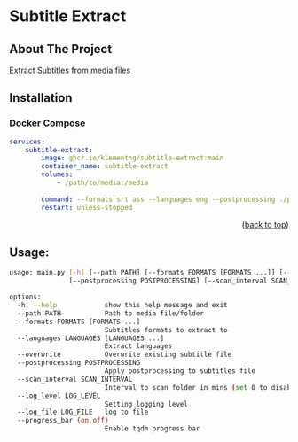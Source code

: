 
<a name="readme-top"></a>


# Subtitle Extract

<!-- ABOUT THE PROJECT -->
## About The Project

Extract Subtitles from media files

## Installation

### Docker Compose
```yaml
services:
    subtitle-extract:
        image: ghcr.io/klementng/subtitle-extract:main
        container_name: subtitle-extract
        volumes:
            - /path/to/media:/media
        
        command: --formats srt ass --languages eng --postprocessing ./postprocess.yml --scan_interval 30
        restart: unless-stopped
```
<p align="right">(<a href="#readme-top">back to top</a>)</p>

## Usage:

```sh
usage: main.py [-h] [--path PATH] [--formats FORMATS [FORMATS ...]] [--languages LANGUAGES [LANGUAGES ...]] [--overwrite]
               [--postprocessing POSTPROCESSING] [--scan_interval SCAN_INTERVAL] [--log_level LOG_LEVEL] [--log_file LOG_FILE] [--progress_bar {on,off}]

options:
  -h, --help            show this help message and exit
  --path PATH           Path to media file/folder
  --formats FORMATS [FORMATS ...]
                        Subtitles formats to extract to
  --languages LANGUAGES [LANGUAGES ...]
                        Extract languages
  --overwrite           Overwrite existing subtitle file
  --postprocessing POSTPROCESSING
                        Apply postprocessing to subtitles file
  --scan_interval SCAN_INTERVAL
                        Interval to scan folder in mins (set 0 to disable and exit upon completion)
  --log_level LOG_LEVEL
                        Setting logging level
  --log_file LOG_FILE   log to file
  --progress_bar {on,off}
                        Enable tqdm progress bar

```